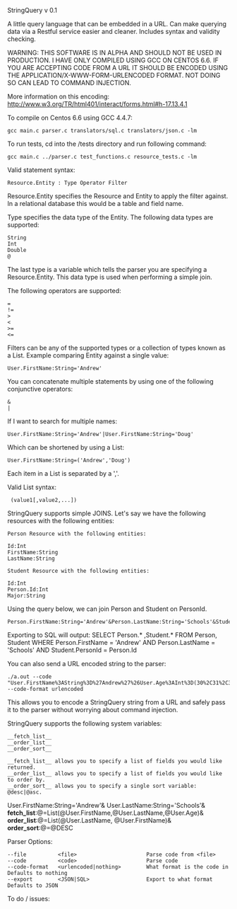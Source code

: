 StringQuery v 0.1


A little query language that can be embedded in a URL.  Can make querying data via 
a Restful service easier and cleaner.   Includes syntax and validity checking.


WARNING: THIS SOFTWARE IS IN ALPHA AND SHOULD NOT BE USED IN PRODUCTION.  I HAVE 
ONLY COMPILED USING GCC ON CENTOS 6.6. IF YOU ARE ACCEPTING CODE FROM A URL IT 
SHOULD BE ENCODED USING THE APPLICATION/X-WWW-FORM-URLENCODED FORMAT.  NOT DOING 
SO CAN LEAD TO COMMAND INJECTION.  

More information on this encoding: 
http://www.w3.org/TR/html401/interact/forms.html#h-17.13.4.1


To compile on Centos 6.6 using GCC 4.4.7: 

    gcc main.c parser.c translators/sql.c translators/json.c -lm
    
To run tests, cd into the /tests directory and run following command:

    gcc main.c ../parser.c test_functions.c resource_tests.c -lm

 
Valid statement syntax: 

    Resource.Entity : Type Operator Filter 
  
Resource.Entity specifies the Resource and Entity to apply the filter against.  
In a relational database this would be a table and field name.
  
Type specifies the data type of the Entity.  The following data types are 
supported:

    String
    Int
    Double
    @
    
The last type is a variable which tells the parser you are specifying a
Resource.Entity.  This data type is used when performing a simple join.
     
The following operators are supported:

    =
    !=
    >
    <
    >=
    <=
     
Filters can be any of the supported types or a collection of types known as 
a List.  Example comparing Entity against a single value:

    User.FirstName:String='Andrew'
     
You can concatenate multiple statements by using one of the following conjunctive
operators:

    &
    |     
     
If I want to search for multiple names:

    User.FirstName:String='Andrew'|User.FirstName:String='Doug'
 
Which can be shortened by using a List:

    User.FirstName:String=('Andrew','Doug')
        
Each item in a List is separated by a ','.
 
Valid List syntax:

     (value1[,value2,...])
     
StringQuery supports simple JOINS.  Let's say we have the following resources
with the following entities:

    Person Resource with the following entities:

    Id:Int
    FirstName:String
    LastName:String

    Student Resource with the following entities:

    Id:Int
    Person.Id:Int
    Major:String

Using the query below, we can join Person and Student on PersonId.

    Person.FirstName:String='Andrew'&Person.LastName:String='Schools'&Student.PersonId:@=Person.Id
    
Exporting to SQL will output:
    SELECT
      Person.*
      ,Student.*
    FROM Person, Student
    WHERE Person.FirstName = 'Andrew' 
    AND Person.LastName = 'Schools' 
    AND Student.PersonId = Person.Id
    
You can also send a URL encoded string to the parser:

    ./a.out --code "User.FirstName%3AString%3D%27Andrew%27%26User.Age%3AInt%3D(30%2C31%2C32)" --code-format urlencoded

This allows you to encode a StringQuery string from a URL and safely pass it to 
the parser without worrying about command injection.

StringQuery supports the following system variables:

    __fetch_list__
    __order_list__
    __order_sort__
    
    __fetch_list__ allows you to specify a list of fields you would like returned.
    __order_list__ allows you to specify a list of fields you would like to order by.
    __order_sort__ allows you to specify a single sort variable: @desc|@asc.

User.FirstName:String='Andrew'&
User.LastName:String='Schools'&
__fetch_list__:@=List(@User.FirstName,@User.LastName,@User.Age)&
__order_list__:@=List(@User.LastName, @User.FirstName)&
__order_sort__:@=@DESC


Parser Options:

    --file          <file>                      Parse code from <file>   
    --code          <code>                      Parse code   
    --code-format   <urlencoded|nothing>        What format is the code in    Defaults to nothing
    --export        <JSON|SQL>                  Export to what format         Defaults to JSON     

To do / issues:
    
    

